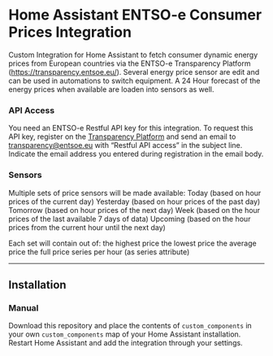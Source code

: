 # Home Assistant ENTSO-e Consumer Prices Integration
Custom Integration for Home Assistant to fetch consumer dynamic energy prices from European countries via the ENTSO-e Transparency Platform (https://transparency.entsoe.eu/).
Several energy price sensor are edit and can be used in automations to switch equipment. A 24 Hour forecast of the energy prices when available are loaden into sensors as well.

### API Access
You need an ENTSO-e Restful API key for this integration. 
To request this API key, register on the [Transparency Platform](https://transparency.entsoe.eu/) and send an email to transparency@entsoe.eu with “Restful API access” in the subject line. 
Indicate the email address you entered during registration in the email body.

### Sensors
Multiple sets of price sensors will be made available:
Today (based on hour prices of the current day)
Yesterday (based on hour prices of the past day)
Tomorrow (based on hour prices of the next day)
Week (based on the hour prices of the last available 7 days of data)
Upcoming (based on the hour prices from the current hour until the next day)

Each set will contain out of:
the highest price
the lowest price
the average price
the full price series per hour (as series attribute)
  
------
## Installation

### Manual
Download this repository and place the contents of `custom_components` in your own `custom_components` map of your Home Assistant installation. Restart Home Assistant and add the integration through your settings. 

